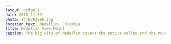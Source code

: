 ```yaml
---
layout: default
date: 2016-11-09
photo: 1479763996.jpg
location_text: Medellin, Colombia
title: Medellin View Point
caption: The big city of Medellin covers the entire valley and the mountains around.
---
```

